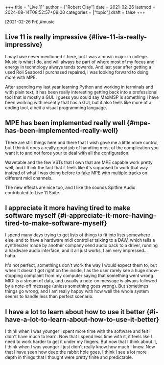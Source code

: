 +++
title = "Live 11"
author = ["Robert Clay"]
date = 2021-02-26
lastmod = 2024-08-14T08:52:57+09:00
categories = ["topic"]
draft = false
+++

<span class="timestamp-wrapper"><span class="timestamp">[2021-02-26 Fri]</span></span>,#music


## Live 11 is really impressive {#live-11-is-really-impressive}

I may have never mentioned it here, but I was a music major in college. Music is
what I do, and will always be part of where most of my focus and energy in
technology always tends towards. And last year after getting a used Roli Seabord
I purchased repaired, I was looking forward to doing more with MPE.

After spending my last year learning Python and working in terminals and with
plain text, it has been really interesting getting back into a professional tool
that is mostly a GUI. I guess you could say MaxMSP is something I have been
working with recently that has a GUI, but it also feels like more of a coding
tool, albeit a visual programming language.


## MPE has been implemented really well {#mpe-has-been-implemented-really-well}

There are still things here and there that I wish gave me a little more control,
but I think it does a really good job of handling most of the complication you
want it to and not force your to deal with all the configuration.

Wavetable and the few VSTs that I own that are MPE capable work pretty well, and
I think the fact that it feels like it's supposed to work that way instead of
what I was doing before to fake MPE with multiple tracks on different midi
channels.

The new effects are nice too, and I like the sounds Spitfire Audio contributed
to Live 11 Suite.


## I appreciate it more having tired to make software myself {#i-appreciate-it-more-having-tired-to-make-software-myself}

I spend many days trying to get lists of things to fit into lists somewhere else,
and to have a hardware midi controller talking to a DAW, which tells a
synthesizer made by another company send audio back to a driver, running a
hardware audio interface, and it all just works, I am very impressed... haha.

It's not perfect, somethings don't work the way I would expect them to, but when
it doesn't got right on the inside, I as the user rarely see a huge
show-stopping complaint from my computer saying that something went wrong. MIDI
is a stream of data, and usually a note-on message is always followed by a
note-off message (unless something goes wrong). But sometimes things go wrong,
and I am really happy with how well the whole system seems to handle less than
perfect scenario.


## I have a lot to learn about how to use it better {#i-have-a-lot-to-learn-about-how-to-use-it-better}

I think when I was younger I spent more time with the software and felt I didn't
have much to learn. Now that I spend less time with it, it feels like I need to
work harder to get it under my fingers. But now that I think about it, I think
when I was younger I just didn't really know how much I knew. Now that I have
seen how deep the rabbit hole goes, I think I see a lot more depth in things
that I thought were pretty finite and predictable.
